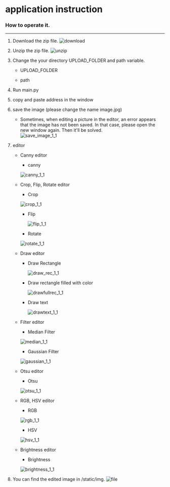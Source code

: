 # application  instruction
### How to operate it.
-----------------------
1. Download the zip file.
   ![download](https://user-images.githubusercontent.com/67797025/152630167-fce0062a-085c-4dd6-8553-f6ae5862d66c.JPG)
2. Unzip the zip file.
   ![unzip](https://user-images.githubusercontent.com/67797025/152630247-fb9752ef-ddbf-441b-b545-4c2a9aeb32fb.JPG)
3. Change the your directory UPLOAD_FOLDER and path variable.   
   - UPLOAD_FOLDER

   - path

4. Run main.py

5. copy and paste address in the window


6. save the image (please change the name image.jpg)   
   - Sometimes, when editing a picture in the editor, an error appears that the image has not been saved. In that case, please open the new window again. Then it'll be solved.   
   ![save_image_1_1](https://user-images.githubusercontent.com/67797025/152630848-a962ced4-b209-4a40-a731-fa9e5ce847d3.gif)
7.  editor
    - Canny editor
      - canny   
       
      ![canny_1_1](https://user-images.githubusercontent.com/67797025/152631226-d7d61e5c-1983-409e-bc70-a515bd54ba86.gif)
    - Crop, Flip, Rotate editor
      - Crop   
      
       ![crop_1_1](https://user-images.githubusercontent.com/67797025/152631900-ee9e0c89-c1a8-4ba5-bb60-f06b241d78cf.gif)
      - Flip   
      
        ![flip_1_1](https://user-images.githubusercontent.com/67797025/152632017-d72db804-dcc9-49c1-97cd-28fca658be85.gif)
      - Rotate   
      
       ![rotate_1_1](https://user-images.githubusercontent.com/67797025/152632127-db365e93-d62d-4790-b2a3-488b138dd325.gif)
    - Draw editor 
      - Draw Rectangle   
      
        ![draw_rec_1_1](https://user-images.githubusercontent.com/67797025/152632255-4a3103f4-a718-4448-a562-1598d9ad0f5e.gif)
      - Draw rectangle filled with color   
      
        ![drawfullrec_1_1](https://user-images.githubusercontent.com/67797025/152632347-ea22062c-eb6c-4b62-829a-d3bf16ddad4b.gif)
      - Draw text   
      
        ![drawtext_1_1](https://user-images.githubusercontent.com/67797025/152632439-136f559a-c1d6-46b4-bfce-63ec40a2d581.gif)
    - Filter editor   
    
      - Median Filter   
      
       ![median_1_1](https://user-images.githubusercontent.com/67797025/152632537-c832d5b8-a305-4501-b265-b09a9c941935.gif)
      - Gaussian Filter   
      
       ![gaussian_1_1](https://user-images.githubusercontent.com/67797025/152632613-839b55c4-5d5f-4838-8cc2-6ba44644c577.gif)
    - Otsu editor
      - Otsu   
      
       ![otsu_1_1](https://user-images.githubusercontent.com/67797025/152632776-a61e8c75-c8f8-46c8-a70f-2785276e4f35.gif)
    - RGB, HSV editor
      - RGB   
      
       ![rgb_1_1](https://user-images.githubusercontent.com/67797025/152632904-4be7d1cc-254b-401f-ac77-059a896a5f8a.gif)
      - HSV   
      
       ![hsv_1_1](https://user-images.githubusercontent.com/67797025/152633001-3dac8fa6-7a3a-4adb-89ca-36412b2c6d7f.gif)
    - Brightness editor
      - Brightness   
      
       ![brightness_1_1](https://user-images.githubusercontent.com/67797025/152633107-70ab27e2-7394-4ee7-8885-f375057e227f.gif)
8. You can find the edited image in /static/img.
   ![file](https://user-images.githubusercontent.com/67797025/152633209-eb3608ee-9bfb-416c-b8b9-ba493eefa577.JPG)

  
 
  
  
 
 
 
 
 

  




   

 
  
